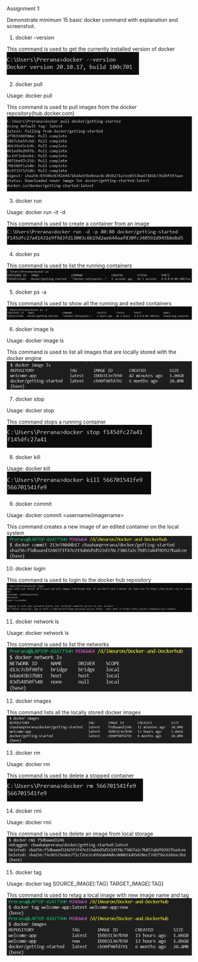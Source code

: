 
Assignment 1:

Demonstrate minimum 15 basic docker command with explanation and screenshot.

1. docker –version

This command is used to get the currently installed version of docker
![](image1.jpg)

2. docker pull

Usage: docker pull <image name>

This command is used to pull images from the docker repository(hub.docker.com)
![](image2.jpg)

3. docker run

Usage: docker run -it -d <image name>

This command is used to create a container from an image
![](image3.jpg)

4. docker ps

This command is used to list the running containers
![](image4.jpg)

5. docker ps -a

This command is used to show all the running and exited containers
![](image5.jpg)

6. docker image ls

Usage: docker image ls

This command is used to list all images that are locally stored with the docker engine
![](image6.jpg)

7. docker stop

Usage: docker stop <container id>

This command stops a running container
![](image7.jpg)

8. docker kill

Usage: docker kill <container id>
![](image8.jpg)

9. docker commit

Usage: docker commit <conatainer id> <username/imagename>

This command creates a new image of an edited container on the local system
![](image9.jpg)

10. docker login

This command is used to login to the docker hub repository
![](image10.jpg)

11. docker network ls

Usage: docker network ls

This command is used to list the networks
![](image11.jpg)

12. docker images

This command lists all the locally stored docker images
![](image12.jpg)

13. docker rm

Usage: docker rm <container id>

This command is used to delete a stopped container
![](image13.jpg)

14. docker rmi

Usage: docker rmi <image-id>

This command is used to delete an image from local storage
![](image14.jpg)

15. docker tag

Usage:  docker tag SOURCE_IMAGE[:TAG] TARGET_IMAGE[:TAG]

This command is used to retag a local image with new image name and tag
![](image15.jpg)
